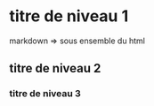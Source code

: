 # titre de niveau 1

markdown => sous ensemble du html

## titre de niveau 2

### titre de niveau 3
